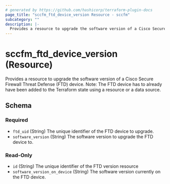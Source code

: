 ```yaml
---
# generated by https://github.com/hashicorp/terraform-plugin-docs
page_title: "sccfm_ftd_device_version Resource - sccfm"
subcategory: ""
description: |-
  Provides a resource to upgrade the software version of a Cisco Secure Firewall Threat Defense (FTD) device. Note: The FTD device has to already have been added to the Terraform state using a resource or a data source.
---
```


# sccfm_ftd_device_version (Resource)

Provides a resource to upgrade the software version of a Cisco Secure Firewall Threat Defense (FTD) device. Note: The FTD device has to already have been added to the Terraform state using a resource or a data source.



<!-- schema generated by tfplugindocs -->
## Schema

### Required

- `ftd_uid` (String) The unique identifier of the FTD device to upgrade.
- `software_version` (String) The software version to upgrade the FTD device to.

### Read-Only

- `id` (String) The unique identifier of the FTD version resource
- `software_version_on_device` (String) The software version currently on the FTD device.
